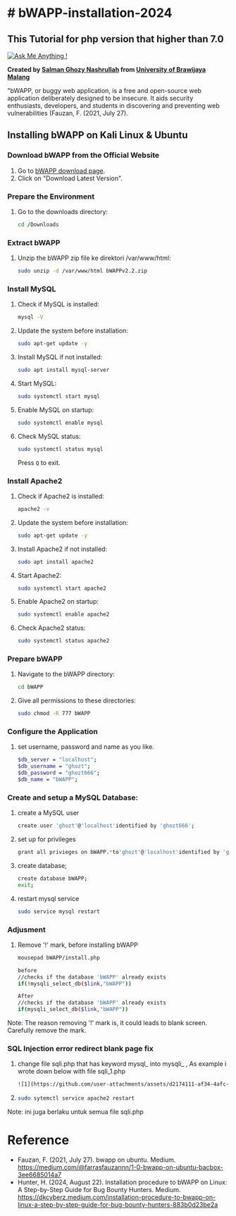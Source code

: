 # # bWAPP-installation-2024
## This Tutorial for php version that higher than 7.0 

[![Ask Me Anything !](https://img.shields.io/badge/Ask%20me-anything-1abc9c.svg)](https://github.com/ghozt666)

**Created by [Salman Ghozy Nashrullah](https://github.com/ghozt666) from [University of Brawijaya Malang](https://www.linkedin.com/in/salman-ghozy-nashrullah-3b80882a6/)**

"bWAPP, or buggy web application, is a free and open-source web application deliberately designed to be insecure. It aids security enthusiasts, developers, and students in discovering and preventing web vulnerabilities (Fauzan, F. (2021, July 27).

## Installing bWAPP on Kali Linux & Ubuntu
### Download bWAPP from the Official Website
1. Go to [bWAPP download page](http://www.itsecgames.com/download.htm).
2. Click on "Download Latest Version".

### Prepare the Environment
1. Go to the downloads directory:
    ```sh
    cd /Downloads
    ```

### Extract bWAPP
1. Unzip the bWAPP zip file ke direktori /var/www/html:
    ```sh
    sudo unzip -d /var/www/html bWAPPv2.2.zip
    ```

### Install MySQL
1. Check if MySQL is installed:
    ```sh
    mysql -V
    ```
2. Update the system before installation:
    ```sh
    sudo apt-get update -y
    ```
3. Install MySQL if not installed:
    ```sh
    sudo apt install mysql-server
    ```
4. Start MySQL:
    ```sh
    sudo systemctl start mysql
    ```
5. Enable MySQL on startup:
    ```sh
    sudo systemctl enable mysql
    ```
6. Check MySQL status:
    ```sh
    sudo systemctl status mysql
    ```
    Press `Q` to exit.

### Install Apache2
1. Check if Apache2 is installed:
    ```sh
    apache2 -v
    ```
2. Update the system before installation:
    ```sh
    sudo apt-get update -y
    ```
3. Install Apache2 if not installed:
    ```sh
    sudo apt install apache2
    ```
4. Start Apache2:
    ```sh
    sudo systemctl start apache2
    ```
5. Enable Apache2 on startup:
    ```sh
    sudo systemctl enable apache2
    ```
6. Check Apache2 status:
    ```sh
    sudo systemctl status apache2
    ```

### Prepare bWAPP
1. Navigate to the bWAPP directory:
    ```sh
    cd bWAPP
    ```
2. Give all permissions to these directories:
    ```sh
    sudo chmod -R 777 bWAPP
    ```
### Configure the Application
1. set username, password and name as you like.
    ```sh
    $db_server = "localhost";
    $db_username = "ghozt";
    $db_password = "ghozt666";
    $db_name = "bWAPP";
    ```
### Create and setup a MySQL Database:
1. create a MySQL user 
    ```sh
    create user 'ghozt'@'localhost'identified by 'ghozt666';
    ```
2.  set up for privileges
    ```sh
    grant all privieges on bWAPP.*to'ghozt'@'localhost'identified by 'ghozt666';
    ```
3. create database;
    ```sh
    create database bWAPP;
    exit;
    ```
4. restart mysql service
    ```sh
    sudo service mysql restart
    ```
### Adjusment
1. Remove '!' mark, before installing bWAPP
    ```sh
    mousepad bWAPP/install.php
    
    before
    //checks if the database 'bWAPP' already exists
    if(!mysqli_select_db($link,"bWAPP"))

    After
    //checks if the database 'bWAPP' already exists
    if(mysqli_select_db($link,"bWAPP"))
    ```
Note: The reason removing '!' mark is, it could leads to blank screen. Carefully remove the mark.

### SQL Injection error redirect blank page fix 
1. change file sqli.php that has keyword mysql_ into mysqli_ , As example i wrote down below with file sqli_1.php
    ```sh
    ![1](https://github.com/user-attachments/assets/d2174111-af34-4afc-b9f3-5836b27efa34)
    ```
2. 
    ```sh
   sudo sytemctl service apache2 restart
    ```
Note: ini juga berlaku untuk semua file sqli.php 

# Reference
- Fauzan, F. (2021, July 27). bwapp on ubuntu. Medium. https://medium.com/@farrasfauzannn/1-0-bwapp-on-ubuntu-bacbox-3ee6685014a7
- Hunter, H. (2024, August 22). Installation procedure to bWAPP on Linux: A Step-by-Step Guide for Bug Bounty Hunters. Medium. https://dkcyberz.medium.com/installation-procedure-to-bwapp-on-linux-a-step-by-step-guide-for-bug-bounty-hunters-883b0d23be2a



